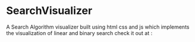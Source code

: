 # SearchVisualizer
A Search Algorithm visualizer built using html css and js which implements the visualization of linear and binary search
check it out at : 
